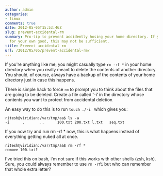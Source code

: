 ```yaml
---
author: admin
categories:
- linux
comments: true
date: 2012-05-05T15:53:46Z
slug: prevent-accidental-rm
summary: Pro-tip to prevent accidently hosing your home directory. If you're too smart
  for your own good, this may not be sufficient.
title: Prevent accidental rm
url: /2012/05/05/prevent-accidental-rm/
---
```


If you're anything like me, you might casually type `rm -rf *` in your home directory when you really meant to delete the contents of another directory. You should, of course, always have a backup of the contents of your home directory just in case this happens. 

There is simple hack to force `rm` to prompt you to think about the files that are going to be deleted. Create a file called '-i' in the directory whose contents you want to protect from accidental deletion.

An easy way to do this is to run `touch ./-i ` which gives you:

    
    
    ritesh@viridian:/var/tmp/aa$ ls -a
    -i      .       ..      100.txt 200.txt l.txt   seq.txt
    


If you now try and run rm -rf * now, this is what happens instead of everything getting nuked all at once.

    
    
    ritesh@viridian:/var/tmp/aa$ rm -rf *
    remove 100.txt? 
    


I've tried this on bash, I'm not sure if this works with other shells (zsh, ksh). Sure, you could always remember to use ` rm -rfi ` but who can remember that whole extra letter? 


